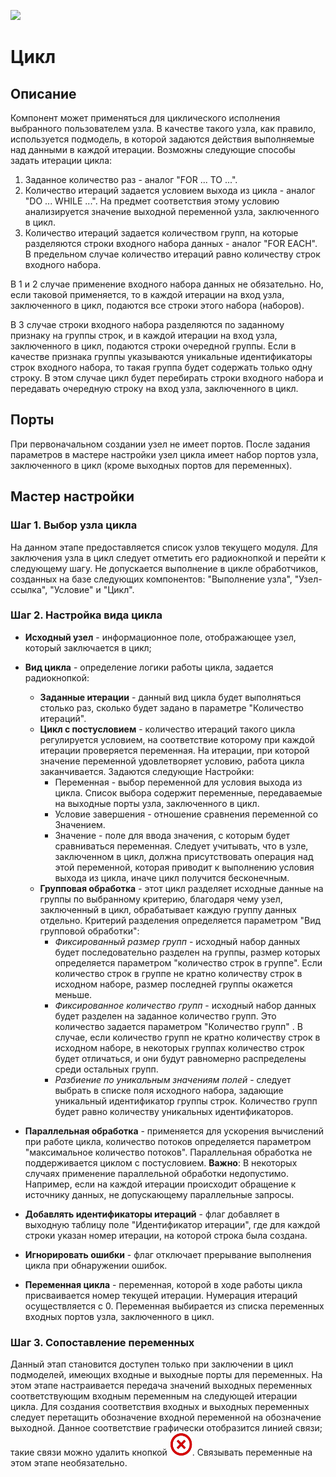 ![ ](/app/icons/vendors/loop.svg)

# Цикл

## Описание

Компонент может применяться для циклического исполнения выбранного пользователем узла. В качестве такого узла, как правило, используется подмодель, в которой задаются действия выполняемые над данными в каждой итерации. Возможны следующие способы задать итерации цикла:
 1.  Заданное количество раз - аналог "FOR ... TO ...".
 2.  Количество итераций задается условием выхода из цикла - аналог "DO ... WHILE ...". На предмет соответствия этому условию анализируется значение выходной переменной узла, заключенного в цикл.
 3.  Количество итераций задается количеством групп, на которые разделяются строки входного набора данных  - аналог "FOR EACH". В предельном случае количество итераций равно количеству строк входного набора.

В 1 и 2 случае применение входного набора данных не обязательно. Но, если таковой применяется, то в каждой итерации на вход узла, заключенного в цикл, подаются все строки этого набора (наборов). 

В 3 случае строки входного набора разделяются по заданному признаку на группы строк, и в каждой итерации на вход узла, заключенного в цикл, подаются строки очередной группы. Если в качестве признака группы указываются уникальные идентификаторы строк входного набора, то такая группа будет содержать только одну строку. В этом случае цикл будет перебирать строки входного набора и передавать очередную строку на вход узла, заключенного в цикл. 
## Порты

При первоначальном создании узел не имеет портов. После задания параметров в мастере настройки узел цикла имеет набор портов узла, заключенного в цикл (кроме выходных портов для переменных).

## Мастер настройки

### Шаг 1. Выбор узла цикла
На данном этапе предоставляется список узлов текущего модуля. Для заключения узла в цикл следует отметить его радиокнопкой и перейти к следующему шагу. Не допускается выполнение в цикле обработчиков, созданных на базе следующих компонентов: "Выполнение узла", "Узел-ссылка", "Условие" и "Цикл".

### Шаг 2. Настройка вида цикла

*  **Исходный узел** - информационное поле, отображающее узел, который заключается в цикл;

*  **Вид цикла** - определение логики работы цикла, задается радиокнопкой:
    * **Заданные итерации** - данный вид цикла будет выполняться столько раз, сколько будет задано в параметре "Количество итераций".
    * **Цикл с постусловием** - количество итераций такого цикла регулируется условием, на соответствие которому при каждой итерации проверяется переменная. На итерации, при которой значение переменной удовлетворяет условию, работа цикла заканчивается. Задаются следующие Настройки:
      * Переменная - выбор переменной для условия выхода из цикла. Список выбора содержит переменные, передаваемые на выходные порты узла, заключенного в цикл.
      * Условие завершения - отношение сравнения переменной со Значением.
      * Значение - поле для ввода значения, с которым будет сравниваться переменная. Следует учитывать, что в узле, заключенном в цикл, должна присутствовать операция над этой переменной, которая приводит к выполнению условия выхода из цикла, иначе цикл получится бесконечным.
    * **Групповая обработка** - этот цикл разделяет исходные данные на группы по выбранному критерию, благодаря чему узел, заключенный в цикл, обрабатывает каждую группу данных отдельно. Критерий разделения определяется параметром "Вид групповой обработки":
      * *Фиксированный размер групп* - исходный набор данных будет последовательно разделен на группы, размер которых определяется параметром "количество строк в группе". Если количество строк в группе не кратно количеству строк в исходном наборе, размер последней группы окажется меньше.
      * *Фиксированное количество групп* - исходный набор данных будет разделен на заданное количество групп. Это количество задается параметром "Количество групп" . В случае, если количество групп не кратно количеству строк в исходном наборе, в некоторых группах количество строк будет отличаться, и они будут равномерно распределены среди остальных групп.
      * *Разбиение по уникальным значениям полей* - следует выбрать в списке поля исходного набора, задающие уникальный идентификатор группы строк.  Количество групп будет равно количеству уникальных идентификаторов.

*  **Параллельная обработка** - применяется для ускорения вычислений при работе цикла, количество потоков определяется параметром "максимальное количество потоков". Параллельная обработка не поддерживается циклом с постусловием.  **Важно**: В некоторых случаях применение параллельной обработки недопустимо. Например, если на каждой итерации происходит обращение к источнику данных, не допускающему параллельные запросы.

*  **Добавлять идентификаторы итераций** - флаг добавляет в выходную таблицу поле "Идентификатор итерации", где для каждой строки указан номер итерации, на которой строка была создана.

*  **Игнорировать ошибки** - флаг отключает прерывание выполнения цикла при обнаружении ошибок.

*  **Переменная цикла** - переменная, которой в ходе работы цикла присваивается номер текущей итерации. Нумерация итераций осуществляется с 0. Переменная выбирается из списка переменных входных портов узла, заключенного в цикл.

### Шаг 3. Сопоставление переменных

Данный этап становится доступен только при заключении в цикл подмоделей, имеющих входные и выходные порты для переменных. На этом этапе настраивается передача значений выходных переменных соответствующим входным переменным на следующей итерации цикла. Для создания соответствия входных и выходных переменных следует перетащить обозначение входной переменной на обозначение выходной. Данное соответствие графически отобразится линией связи; такие связи можно удалить кнопкой ![](/media/app/icons/toolbar_18/toolbar_delete_join.svg).
Связывать переменные на этом этапе необязательно.



